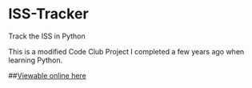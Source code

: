 # ISS-Tracker
Track the ISS in Python

This is a modified Code Club Project I completed a few years ago when learning Python.

##[Viewable online here](https://iss-tracker.itsnoahevans.co.uk)
